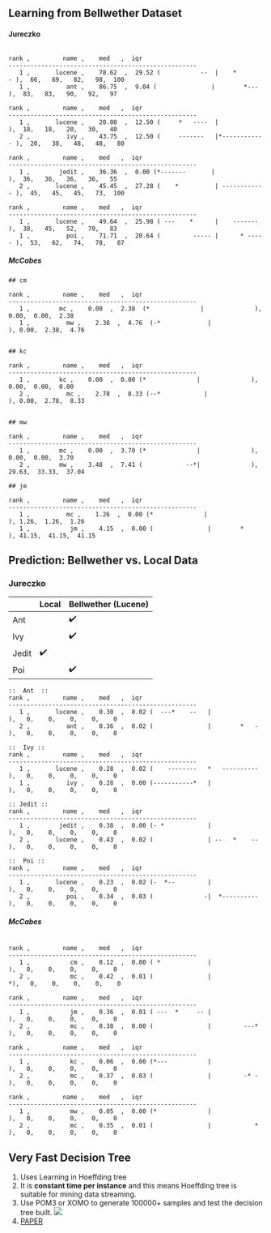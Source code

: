 ## Learning from Bellwether Dataset

#### Jureczko
```

rank ,         name ,    med   ,  iqr
----------------------------------------------------
   1 ,       lucene ,    78.62  ,  29.52 (           --  |    *       - ),  66,   69,   82,   98,  100
   1 ,          ant ,    86.75  ,  9.04 (               |        *---  ),  83,   83,   90,   92,   97

rank ,         name ,    med   ,  iqr
----------------------------------------------------
   1 ,       lucene ,    20.00  ,  12.50 (     *   ----  |              ),  18,   18,   20,   30,   40
   2 ,          ivy ,    43.75  ,  12.50 (     -------   |*------------ ),  20,   38,   48,   48,   80

rank ,         name ,    med   ,  iqr
----------------------------------------------------
   1 ,        jedit ,    36.36  ,  0.00 (*-------       |              ),  36,   36,   36,   36,   55
   2 ,       lucene ,    45.45  ,  27.28 (    *          | ------------ ),  45,   45,   45,   73,  100

rank ,         name ,    med   ,  iqr
----------------------------------------------------
   1 ,       lucene ,    49.64  ,  25.98 ( ---    *      |    -------   ),  38,   45,   52,   70,   83
   1 ,          poi ,    71.71  ,  20.64 (         ----- |      * ----- ),  53,   62,   74,   78,   87
```
##### McCabes
```
## cm

rank ,         name ,    med   ,  iqr 
----------------------------------------------------
   1 ,        mc ,    0.00  ,  2.38  (*              |              ), 0.00,  0.00,  2.38
   1 ,          mw ,    2.38  ,  4.76  (-*             |              ), 0.00,  2.38,  4.76


## kc

rank ,         name ,    med   ,  iqr 
----------------------------------------------------
   1 ,        kc ,    0.00  ,  0.00 (*              |              ), 0.00,  0.00,  0.00
   2 ,          mc ,    2.78  ,  8.33 (--*            |              ), 0.00,  2.78,  8.33


## mw

rank ,         name ,    med   ,  iqr 
----------------------------------------------------
   1 ,        mc ,    0.00  ,  3.70 (*              |              ), 0.00,  0.00,  3.70
   2 ,        mw ,    3.48  ,  7.41 (            --*|              ), 29.63,  33.33,  37.04

## jm

rank ,         name ,    med   ,  iqr 
----------------------------------------------------
   1 ,          mc ,    1.26  ,  0.00 (*              |              ), 1.26,  1.26,  1.26
   1 ,           jm ,    4.15  ,  0.00 (               |        *     ), 41.15,  41.15,  41.15
```

## Prediction: Bellwether vs. Local Data

### Jureczko

|       | Local              | Bellwether (Lucene) |
|-------|--------------------|---------------------|
| Ant   |                    | :heavy_check_mark:  |
| Ivy   |                    | :heavy_check_mark:  |
| Jedit | :heavy_check_mark: |                     |
| Poi   |                    | :heavy_check_mark:  |


```
::  Ant  ::
rank ,         name ,    med   ,  iqr 
----------------------------------------------------
   1 ,       lucene ,    0.30  ,  0.02 (  ---*    --   |              ),   0,    0,    0,    0,    0
   2 ,          ant ,    0.36  ,  0.02 (               |        *   - ),   0,    0,    0,    0,    0

::  Ivy ::
rank ,         name ,    med   ,  iqr 
----------------------------------------------------
   1 ,       lucene ,    0.28  ,  0.02 (    --------   *   ---------- ),   0,    0,    0,    0,    0
   1 ,          ivy ,    0.28  ,  0.00 (-----------*   |              ),   0,    0,    0,    0,    0

:: Jedit ::
rank ,         name ,    med   ,  iqr 
----------------------------------------------------
   1 ,        jedit ,    0.38  ,  0.00 (- *            |              ),   0,    0,    0,    0,    0
   2 ,       lucene ,    0.43  ,  0.02 (               | --   *    -- ),   0,    0,    0,    0,    0

::  Poi ::
rank ,         name ,    med   ,  iqr 
----------------------------------------------------
   1 ,       lucene ,    0.23  ,  0.02 (-  *--         |              ),   0,    0,    0,    0,    0
   2 ,          poi ,    0.34  ,  0.03 (              -|  *---------- ),   0,    0,    0,    0,    0
```
##### McCabes
```

rank ,         name ,    med   ,  iqr 
----------------------------------------------------
   1 ,           cm ,    0.12  ,  0.00 ( *             |              ),   0,    0,    0,    0,    0
   2 ,           mc ,    0.42  ,  0.01 (               |             *),   0,    0,    0,    0,    0

rank ,         name ,    med   ,  iqr 
----------------------------------------------------
   1 ,           jm ,    0.36  ,  0.01 ( ---  *     -- |              ),   0,    0,    0,    0,    0
   2 ,           mc ,    0.38  ,  0.00 (               |         ---* ),   0,    0,    0,    0,    0

rank ,         name ,    med   ,  iqr 
----------------------------------------------------
   1 ,           kc ,    0.06  ,  0.00 (*---           |              ),   0,    0,    0,    0,    0
   2 ,           mc ,    0.37  ,  0.03 (               |         -* - ),   0,    0,    0,    0,    0

rank ,         name ,    med   ,  iqr 
----------------------------------------------------
   1 ,           mw ,    0.05  ,  0.00 (*              |              ),   0,    0,    0,    0,    0
   2 ,           mc ,    0.35  ,  0.01 (               |            * ),   0,    0,    0,    0,    0
```


## Very Fast Decision Tree

1. Uses Learning in Hoeffding tree 
2. It is **constant time per instance** and this means Hoeffding tree is suitable for mining data streaming.
3. Use POM3 or XOMO to generate 100000+ samples and test the decision tree built.
![](http://i1.wp.com/www.otnira.com/wp-content/uploads/2013/03/HoeffdingTreeBasicAlgo.png)
4. [PAPER](http://homes.cs.washington.edu/~pedrod/papers/kdd00.pdf)
